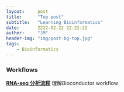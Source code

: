```yaml
---
layout:     post
title:      "Top post"
subtitle:   "Learning Bioinformatics"
date:       2222-02-22 22:22:22
author:     "JM"
header-img: "img/post-bg-top.jpg"
tags:
    - Bioinformatics
---
```


### Workflows 

[**RNA-seq 分析流程**](https://github.com/JMing-Li/JMing-Li.github.io/tree/master/_posts/addition/RNA-seq-workflow.html)
理解Bioconductor workflow 

 

